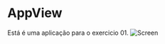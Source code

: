 # AppView
Está é uma aplicação para o exercicio 01.
![Screen]([Screen.png](https://github.com/EduardoRezes/AppView-Ex01/blob/main/Screen.PNG))
